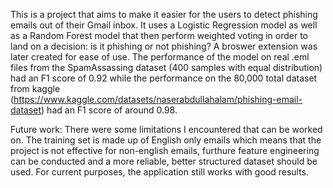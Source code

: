 This is a project that aims to make it easier for the users to detect phishing emails out of their Gmail inbox.
It uses a Logistic Regression model as well as a Random Forest model that then perform weighted voting in order to land on a decision: is it phishing or not phishing?
A broswer extension was later created for ease of use.
The performance of the model on real .eml files from the SpamAssassing dataset (400 samples with equal distribution) had an F1 score of 0.92 while the performance on the 80,000 total dataset from kaggle (https://www.kaggle.com/datasets/naserabdullahalam/phishing-email-dataset) had an F1 score of around 0.98. 

Future work:
There were some limitations I encountered that can be worked on. The training set is made up of English only emails which means that the project is not effective for non-english emails, furthure feature engineering can be conducted and a more reliable, better structured dataset should be used. For current purposes, the application still works with good results.
